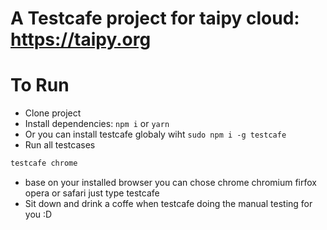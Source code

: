 # A Testcafe project for taipy cloud: https://taipy.org

# To Run
- Clone project
- Install dependencies: `npm i` or `yarn`
- Or you can install testcafe globaly wiht `sudo npm i -g testcafe`
- Run all testcases
```bash
testcafe chrome
```
- base on your installed browser you can chose chrome chromium firfox opera or safari just type testcafe <browser-name>
- Sit down and drink a coffe when testcafe doing the manual testing for you :D
